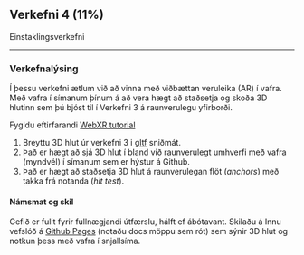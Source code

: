 ## Verkefni 4 (11%)

Einstaklingsverkefni 

---

### Verkefnalýsing

Í þessu verkefni ætlum við að vinna með viðbættan veruleika (AR) í vafra. <br>
Með vafra í símanum þínum á að vera hægt að staðsetja og skoða 3D hlutinn sem þú bjóst til í Verkefni 3 á raunverulegu yfirborði.

Fygldu eftirfarandi [WebXR tutorial](https://developers.google.com/ar/develop/webxr/hello-webxr)

1. Breyttu 3D hlut úr verkefni 3 i [gltf](https://www.threekit.com/blog/gltf-everything-you-need-to-know) sniðmát.
1. Það er hægt að sjá 3D hlut í bland við raunverulegt umhverfi með vafra (myndvél) í símanum sem er hýstur á Github.
1. Það er hægt að staðsetja 3D hlut á raunverulegan flöt (_anchors_) með takka frá notanda (_hit test_).



#### Námsmat og skil
Gefið er fullt fyrir fullnægjandi útfærslu, hálft ef ábótavant.
Skilaðu á Innu vefslóð á [Github Pages](https://docs.github.com/en/free-pro-team@latest/github/working-with-github-pages/creating-a-github-pages-site) (notaðu docs möppu sem rót) sem sýnir 3D hlut og notkun þess með vafra í snjallsíma.
